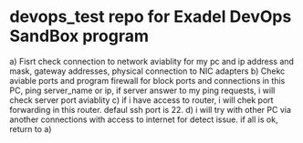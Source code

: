 # devops_test repo for Exadel DevOps SandBox program
a) Fisrt check connection to network aviablity for my pc and ip address and mask, gateway addresses, physical connection to NIC adapters
b) Chekc aviable ports and program firewall for block ports and connections in this PC, ping server_name or ip, if server answer to my ping requests, i will check server     port aviablity 
c) if i have access to router, i will chek port forwarding in this router. defaul ssh port is 22.
d) i will try with other PC via another connections with access to internet for detect issue. if all is ok, return to a)
